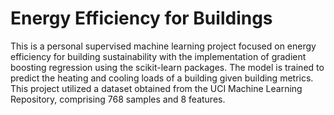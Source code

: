 # Energy Efficiency for Buildings

This is a personal supervised machine learning project focused on energy efficiency for building sustainability with the implementation of gradient boosting regression using the scikit-learn packages. The model is trained to predict the heating and cooling loads of a building given building metrics. This project utilized a dataset obtained from the UCI Machine Learning Repository, comprising 768 samples and 8 features. 


